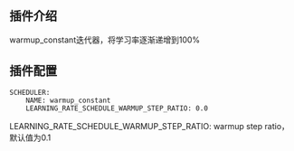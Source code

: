 ## 插件介绍
warmup_constant迭代器，将学习率逐渐递增到100%

## 插件配置
```
SCHEDULER:
    NAME: warmup_constant
    LEARNING_RATE_SCHEDULE_WARMUP_STEP_RATIO: 0.0
```

LEARNING_RATE_SCHEDULE_WARMUP_STEP_RATIO: warmup step ratio，默认值为0.1
